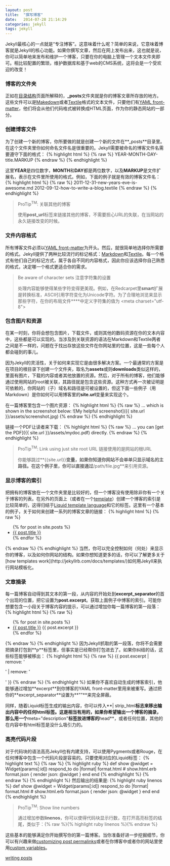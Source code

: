 ```yaml
---
layout: post
title:  "撰写博客"
date:   2014-07-28 21:14:29
categories: jekyll
tags: jekyll
---
```

 
Jekyll最核心的一点就是“专注博客”。这意味着什么呢？简单的来说，它意味着博客就是Jekyll的核心功能。如果你撰写文章，然后在网上发布出来，这也就是说，你可以简单地来发布和维护一个博客，只要在你的电脑上管理一个文本文件夹即可。相比较配置的繁琐，维护数据库和基于web的CMS系统，这将会是一个受欢迎的改变！

### 博客的文件夹

正如在[目录结构](http://jekyllrb.com/docs/structure/)页面所解释的，**_posts**文件夹就是你的博客文章所存放的地方。这些文件可以是[Makedown](http://daringfireball.net/projects/markdown/)或者[Textile](http://redcloth.org/textile)格式的文本文件，只要他们有[YAML front-matter](http://jekyllrb.com/docs/frontmatter/)，他们将会从他们代码格式被转换成HTML页面，作为你的静态网站的一部分。

### 创建博客文件

为了创建一个新的博客，你所要做的就是创建一个新的文件在**_posts**目录里。在这个文件夹里你如何命名文件名是很重要的。Jekyll需要被命名的博客文件名需要遵守下面的格式：
{% highlight html %} 
{% raw %}
YEAR-MONTH-DAY-title.MARKUP
{% endraw %}
{% endhighlight %}

这里**YEAR**是四位数字，**MONTH**和**DAY**都是两位数字，以及**MARKUP**是文件扩展名，表示在文件里所使用的格式。例如，下面的例子就是有效的博客文件名：
{% highlight html %} 
{% raw %}
2011-12-31-new-years-eve-is-awesome.md
2012-09-12-how-to-write-a-blog.textile
{% endraw %}
{% endhighlight %}

>ProTip<sup>TM</sup>: 关联其他的博客
>
>使用**post_url**标签来链接其他的博客，不需要担心URL的失联，在当网站的永久链接改变的时候。

### 文件内容格式
所有博客文件必须以[YAML front-matter](http://jekyllrb.com/docs/frontmatter/)为开头。然后，就很简单地选择你所需要的格式。Jekyll提供了两种比较流行的标记格式：[Markdown](http://daringfireball.net/projects/markdown/)和[Textile](http://redcloth.org/textile)。每一个格式有他们自己的标记方式，属于各自不同的内容格式，因此你应该选择你自己熟悉的格式，决定哪一个格式更适合你的需求。

>Be aware of character sets 注意字符集的设置
>
>处理内容能够使得某些字符变得更美观。例如，在Redcarpet里**smart**扩展是转换标准，ASCII引用字符变化为Unicode字符。为了合理地浏览来显示那些字符，在你的布局文件**<head>**中定义字符集的值为 \<meta charset="utf-8"> 

### 包含图片和资源
在某一时刻，你将会想包含图片，下载文件，或则其他的数码资源在你的文本内容中，这些都是可以实现的。当涉及到关联资源的语法在Markdown和Textile两者之间是不一样的，问题在于找出存放这些文件在你网站里的位置，这是一些每个人都会碰到的事儿。

因为Jekyll的灵活性，关于如何来实现它是由很多解决方案。一个最通常的方案是在项目的根目录下创建一个文件夹，取名为**assets**或则**downloads**类似这样的，里面有图片，下载的内容或者其他放置的资源。然后，对于所有的博客，他们能够通过使用网站的root被关联，其路径就是包含这些资源。这种方式再一次被证明是可依赖的，你网站的（子）域名和路径是可被设置的，但这下面一些例子（用Markdown）是你如何可以用博客里的**site.url**变量来实现这个。

在一篇博客里包含一个图片资源：
{% highlight html %} 
{% raw %}
… which is shown in the screenshot below:
![My helpful screenshot]({{ site.url }}/assets/screenshot.jpg)
{% endraw %}
{% endhighlight %}

链接一个PDF让读者来下载：
{% highlight html %} 
{% raw %}
… you can [get the PDF]({{ site.url }}/assets/mydoc.pdf) directly. 
{% endraw %}
{% endhighlight %}

>ProTip<sup>TM</sup>: Link using just site root URL
>链接使用的是网站的根URL
>
>你能够跳过**\{\{site.url\}\}**变量，如果你知道你网站不会单单只显示域名的主路径。在这个例子里，你可以直接通过**/path/file.jpg**来引用资源。

### 显示博客的索引
把拥有的博客放在一个文件夹里是比较好的，但一个博客没有使用除非你有一个关于博客的列表。在另外的页面上（或者在一个[template](http://jekyllrb.com/docs/templates/)）创建一个博客的索引是比较简单的，这得归结于[Liquid template language](http://docs.shopify.com/themes/liquid-documentation/basics)和它的标签。这里有一个基本的例子，关于如何来创建一系列的博客文章的链接：
{% highlight html %} 
{% raw %}
<ul>
  {% for post in site.posts %}
    <li>
      <a href="{{ post.url }}">{{ post.title }}</a>
    </li>
  {% endfor %}
</ul>
{% endraw %}
{% endhighlight %}
当然，你可以完全控制如何（何处）来显示你的博客，以及如何你网站的结构。如果你想知道更多的话，你可以了解更多关于[how templates work](http://jekyllrb.com/docs/templates/)如何用Jekyll来执行网站模板化。

### 文章摘录
每一篇博客自动得到其文本的第一段，从内容的开始处到**excerpt_separator**的首个出现的位置，把它设置为**post.excerpt**。获取上面例子中博客的索引。可能你想要包含一小段关于博客内容的提示，可以通过增加你每一篇博客的第一段落：
{% highlight html %} 
{% raw %}
<ul>
  {% for post in site.posts %}
    <li>
      <a href="{{ post.url }}">{{ post.title }}</a>
      {{ post.excerpt }}
    </li>
  {% endfor %}
</ul>
{% endraw %}
{% endhighlight %}
因为Jekyll抓取的第一段落，你将不会需要把摘录打包到**p**标签里，但事实是已经帮你打包进去了。如果你纠结的话，这些标签能够被移出：
{% highlight html %} 
{% raw %}
{{ post.excerpt | remove: '<p>' | remove: '</p>' }}
{% endraw %}
{% endhighlight %}
如果你不喜欢自动生成的博客索引，他能够通过增加**excerpt**到你博客的YAML front-matter里用来被重写。通过把你的**excerpt_separator**设置为**""**来完全屏蔽。

同样，随着Liquid标签生成的输出内容，你可以传入**\| strip_html**标志来移出输出内容中的任何html标签。这是相当有用的，如果你希望输出一个博客的摘录，那么用一个**meta="description"**标签放进博客的**head**，或者任何位置，其他的在内容中有html标签是没什么吸引力的。

### 高亮代码片段
对于代码块的语法高亮Jekyll也有内建支持，可以使用Pygments或者Rouge，在任何博客中包含一个代码片段是容易的。只要使用对应的Liquid标签： 
{% highlight text %} 
{% raw %}
{% highlight ruby %}
def show
  @widget = Widget(params[:id])
  respond_to do |format|
    format.html # show.html.erb
    format.json { render json: @widget }
  end
end
{% endhighlight %}
{% endraw %} 
{% endhighlight %}
然后输出的结果是:
{% highlight ruby linenos %}
def show
  @widget = Widget(params[:id])
  respond_to do |format|
    format.html # show.html.erb
    format.json { render json: @widget }
  end
end
{% endhighlight %}

>ProTip<sup>TM</sup>: Show line numbers
>
>通过增加参数**linenos**，你可以使得代码块显示行数，在打开高亮标签的结尾，类似于：{% raw %}{% highlight ruby linenos %}{% endraw %} 

这些基本的能够满足你开始撰写你的第一篇博客。当你准备好进一步挖掘细节，你可以有兴趣来做[customizing post permalinks](http://jekyllrb.com/docs/permalinks/)或者在你博客中或者你的网站里使用[custom variables](http://jekyllrb.com/docs/variables/)。


[writing posts](http://jekyllrb.com/docs/posts/)